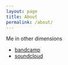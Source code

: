```yaml
---
layout: page
title: About
permalink: /about/
---
```

Me in other dimensions
- [bandcamp](https://bandcamp.com/dnsglk)
- [soundcloud](https://soundcloud.com/dnsglk)

